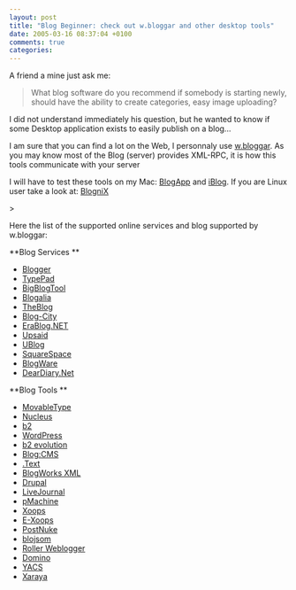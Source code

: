 ```yaml
---
layout: post
title: "Blog Beginner: check out w.bloggar and other desktop tools"
date: 2005-03-16 08:37:04 +0100
comments: true
categories:
---
```

A friend a mine just ask me:
> What blog software do you recommend if somebody is starting newly, should have the ability to create categories, easy image uploading?

I did not understand immediately his question, but he wanted to know if some Desktop application exists to easily publish on a blog...

I am sure that you can find a lot on the Web, I personnaly use [w.bloggar](http://www.wbloggar.com/). As you may know most of the Blog (server) provides XML-RPC, it is how this tools communicate with your server

I will have to test these tools on my Mac: [BlogApp](http://www.objectivelabs.com/blogapp.php) and [iBlog](http://homepage.mac.com/soapdog/iblog/). If you are Linux user take a look at: [BlogniX](http://blognix.sourceforge.net/)

<!-- more -->>

Here the list of the supported online services and blog supported by w.bloggar:

**Blog Services **

* [Blogger ](http://www.blogger.com)
* [TypePad ](http://www.typepad.com)
* [BigBlogTool ](http://www.bigblogtool.com)
* [Blogalia ](http://www.blogalia.com)
* [TheBlog ](http://www.theblog.com.br)
* [Blog-City ](http://www.blog-city.com/)
* [EraBlog.NET ](http://EraBlog.NET)
* [Upsaid ](http://www.upsaid.com)
* [UBlog ](http://www.u-blog.net)
* [SquareSpace ](http://www.squarespace.com)
* [BlogWare ](http://www.blogware.com)
* [DearDiary.Net ](http://www.deardiary.net/)

**Blog Tools **

* [MovableType ](http://www.movabletype.org)
* [Nucleus ](http://www.nucleuscms.org/)
* [b2 ](http://www.cafelog.com)
* [WordPress ](http://www.wordpress.org)
* [b2 evolution ](http://www.b2evolution.net)
* [Blog:CMS ](http://www.blogcms.com)
* [.Text ](http://workspaces.gotdotnet.com/dottext)
* [BlogWorks XML ](http://hypothecate.co.uk/blogworksXML/)
* [Drupal ](http://www.drupal.org)
* [LiveJournal ](http://www.livejournal.com)
* [pMachine ](http://www.pmachine.com/)
* [Xoops ](http://www.xoops.org)
* [E-Xoops ](http://www.e-xoops.com)
* [PostNuke ](http://www.postnuke.com)
* [blojsom ](http://blojsom.sf.net)
* [Roller Weblogger ](http://www.rollerweblogger.org)
* [Domino ](http://www.codestore.net/dbapi)
* [YACS ](http://www.yetanothercommunitysystem.com)
* [Xaraya ](http://xaraya.com)</td>
